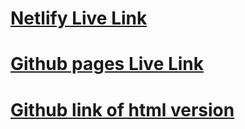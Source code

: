 # [Netlify Live Link](https://fashion-blog-react-app.netlify.app)
# [Github pages Live Link](https://dfung003.github.io/fashion-blog-app/)
# [Github link of html version](https://github.com/dfung003/fashion-blog-app)